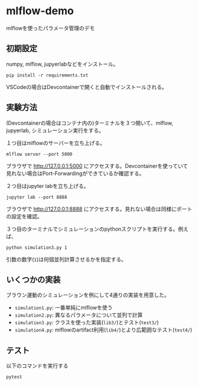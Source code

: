 # mlflow-demo
mlflowを使ったパラメータ管理のデモ

## 初期設定
numpy, mlflow, jupyerlabなどをインストール。

    pip install -r requirements.txt

VSCodeの場合はDevcontainerで開くと自動でインストールされる。


## 実験方法
(Devcontainerの場合はコンテナ内の)ターミナルを３つ開いて、mlflow, jupyerlab, シミュレーション実行をする。

１つ目はmlflowのサーバーを立ち上げる。

    mlflow server --port 5000

ブラウザで http://127.0.0.1:5000 にアクセスする。Devcontainerを使っていて見れない場合はPort-Forwardingができているか確認する。

２つ目はjupyter labを立ち上げる。

    jupyter lab --port 8888

ブラウザで http://127.0.0.1:8888 にアクセスする。見れない場合は同様にポートの設定を確認。

３つ目のターミナルでシミュレーションのpythonスクリプトを実行する。例えば、

    python simulation3.py 1

引数の数字(`1`)は何個並列計算させるかを指定する。


## いくつかの実装
ブラウン運動のシミュレーションを例にして4通りの実装を用意した。

 * `simulation1.py`: 一番単純にmlflowを使う
 * `simulation2.py`: 異なるパラメータについて並列で計算
 * `simulation3.py`: クラスを使った実装(`lib3/`)とテスト(`test3/`)
 * `simulation4.py`: mlflowのartifact利用(`lib4/`)とより広範囲なテスト(`test4/`)

## テスト
以下のコマンドを実行する

    pytest

